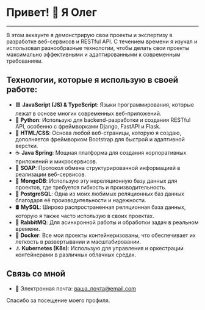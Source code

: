 # Привет! 👋 Я Олег

---

В этом аккаунте я демонстрирую свои проекты и экспертизу в разработке веб-сервисов и RESTful API. С течением времени я изучал и использовал разнообразные технологии, чтобы делать свои проекты максимально эффективными и адаптированными к современным требованиям.

## Технологии, которые я использую в своей работе:

- 🟩 **JavaScript (JS) & TypeScript**: Языки программирования, которые лежат в основе многих современных веб-приложений.
- 🐍 **Python**: Использую для backend-разработки и создания RESTful API, особенно с фреймворками Django, FastAPI и Flask.
- 📜 **HTML/CSS**: Основа любой веб-страницы, которую я создаю, дополняется фреймворком Bootstrap для быстрой и адаптивной верстки.
- ☕ **Java Spring**: Мощная платформа для создания корпоративных приложений и микросервисов.
- 📄 **SOAP**: Протокол обмена структурированной информацией в реализации веб-сервисов.
- 🍃 **MongoDB**: Использую эту нереляционную базу данных для проектов, где требуется гибкость и производительность.
- 🐘 **PostgreSQL**: Одна из моих любимых реляционных баз данных благодаря её производительности и надежности.
- 🛢️ **MySQL**: Широко распространенная реляционная база данных, которую я также часто использую в своих проектах.
- 💌 **RabbitMQ**: Для асинхронной работы и обработки задач в реальном времени.
- 🐳 **Docker**: Все мои проекты контейнеризованы, что обеспечивает их легкость в развертывании и масштабировании.
- ⚓ **Kubernetes (K8s)**: Использую для управления и оркестрации контейнерами в различных облачных средах.



## Связь со мной

- 📧 Электронная почта: [ваша_почта@email.com](mailto:olegboldyrev2@gmail.com)


Спасибо за посещение моего профиля.

